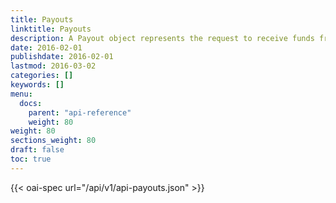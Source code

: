 ```yaml
---
title: Payouts
linktitle: Payouts
description: A Payout object represents the request to receive funds from PaySuper, or request status when you initiate a payout to either a bank account.
date: 2016-02-01
publishdate: 2016-02-01
lastmod: 2016-03-02
categories: []
keywords: []
menu:
  docs:
    parent: "api-reference"
    weight: 80
weight: 80
sections_weight: 80
draft: false
toc: true
---
```


{{< oai-spec url="/api/v1/api-payouts.json" >}}